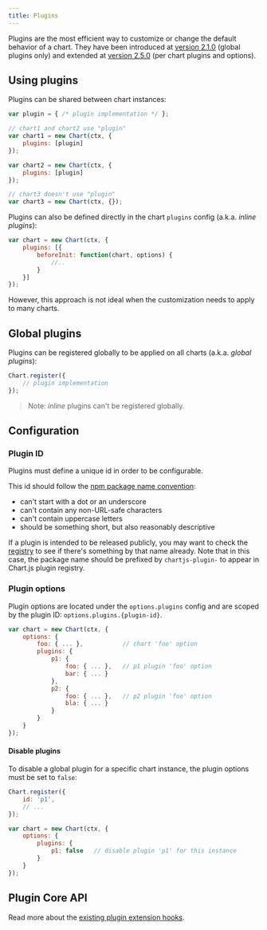 ```yaml
---
title: Plugins
---
```


Plugins are the most efficient way to customize or change the default behavior of a chart. They have been introduced at [version 2.1.0](https://github.com/chartjs/Chart.js/releases/tag/2.1.0) (global plugins only) and extended at [version 2.5.0](https://github.com/chartjs/Chart.js/releases/tag/v2.5.0) (per chart plugins and options).

## Using plugins

Plugins can be shared between chart instances:

```javascript
var plugin = { /* plugin implementation */ };

// chart1 and chart2 use "plugin"
var chart1 = new Chart(ctx, {
    plugins: [plugin]
});

var chart2 = new Chart(ctx, {
    plugins: [plugin]
});

// chart3 doesn't use "plugin"
var chart3 = new Chart(ctx, {});
```

Plugins can also be defined directly in the chart `plugins` config (a.k.a. *inline plugins*):

```javascript
var chart = new Chart(ctx, {
    plugins: [{
        beforeInit: function(chart, options) {
            //..
        }
    }]
});
```

However, this approach is not ideal when the customization needs to apply to many charts.

## Global plugins

Plugins can be registered globally to be applied on all charts (a.k.a. *global plugins*):

```javascript
Chart.register({
    // plugin implementation
});
```

> Note: *inline* plugins can't be registered globally.

## Configuration

### Plugin ID

Plugins must define a unique id in order to be configurable.

This id should follow the [npm package name convention](https://docs.npmjs.com/files/package.json#name):

- can't start with a dot or an underscore
- can't contain any non-URL-safe characters
- can't contain uppercase letters
- should be something short, but also reasonably descriptive

If a plugin is intended to be released publicly, you may want to check the [registry](https://www.npmjs.com/search?q=chartjs-plugin-) to see if there's something by that name already. Note that in this case, the package name should be prefixed by `chartjs-plugin-` to appear in Chart.js plugin registry.

### Plugin options

Plugin options are located under the `options.plugins` config and are scoped by the plugin ID: `options.plugins.{plugin-id}`.

```javascript
var chart = new Chart(ctx, {
    options: {
        foo: { ... },           // chart 'foo' option
        plugins: {
            p1: {
                foo: { ... },   // p1 plugin 'foo' option
                bar: { ... }
            },
            p2: {
                foo: { ... },   // p2 plugin 'foo' option
                bla: { ... }
            }
        }
    }
});
```

#### Disable plugins

To disable a global plugin for a specific chart instance, the plugin options must be set to `false`:

```javascript
Chart.register({
    id: 'p1',
    // ...
});

var chart = new Chart(ctx, {
    options: {
        plugins: {
            p1: false   // disable plugin 'p1' for this instance
        }
    }
});
```

## Plugin Core API

Read more about the [existing plugin extension hooks](../jsdoc/IPlugin.html).
